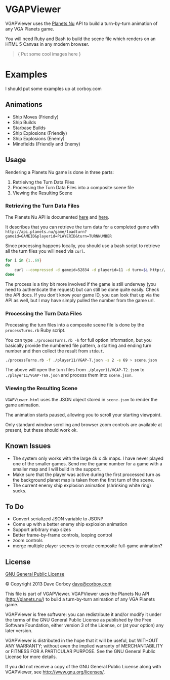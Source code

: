 # VGAPViewer

VGAPViewer uses the [Planets Nu](http://planets.nu/) API to build a turn-by-turn animation of any VGA Planets game.

You will need Ruby and Bash to build the scene file which renders on an HTML 5 Canvas in any modern browser.

> { Put some cool images here }

# Examples

I should put some examples up at corboy.com

## Animations

* Ship Moves (Friendly)
* Ship Builds
* Starbase Builds
* Ship Explosions (Friendly)
* Ship Explosions (Enemy)
* Minefields (Friendly and Enemy)

## Usage

Rendering a Planets Nu game is done in three parts:

1. Retrieivng the Turn Data Files
2. Processing the Turn Data Files
	into a composite scene file
3. Viewing the Resulting Scene

### Retrieving the Turn Data Files

The Planets Nu API is documented [here](http://vgaplanets.org/index.php/Planets.Nu_API) and [here](http://planets.nu/api-documentation).

It describes that you can retrieve the turn data for a completed game with `http://api.planets.nu/game/loadturn?gameid=GAMEID&playerid=PLAYERID&turn=TURNNUMBER`

Since processing happens locally, you should use a bash script to retrieve all the turn files you will need via `curl`.

``` bash
for i in {1..69}
do
	curl --compressed -d gameid=52834 -d playerid=11 -d turn=$i http://api.planets.nu/game/loadturn > ./player11/VGAP-T$i.json
done
```

The process is a tiny bit more involved if the game is still underway (you need to authenticate the request) but can still be done quite easily. Check the API docs.
If you don't know your game ID, you can look that up via the API as well, but I may have simply pulled the number from the game url.

### Processing the Turn Data Files

Processing the turn files into a composite scene file is done by the `processTurns.rb` Ruby script.

You can type `./processTurns.rb -h` for full option information, but you basically provide the numbered file pattern, a starting and ending turn number and then collect the result from `stdout`.

``` bash
./processTurns.rb -f ./player11/VGAP-T.json -s 2 -e 69 > scene.json
```	

The above will open the turn files from `./player11/VGAP-T2.json` to `./player11/VGAP-T69.json` and process them into `scene.json`.
### Viewing the Resulting Scene

`VGAPViewer.html` uses the JSON object stored in `scene.json` to render the game animation.

The animation starts paused, allowing you to scroll your starting viewpoint.

Only standard window scrolling and browser zoom controls are available at present, but these should work ok.

## Known Issues

* The system only works with the large 4k x 4k maps. I have never played one of the smaller games. Send me the game number for a game with a smaller map and I will build in the support.
* Make sure that the player was active during the first processed turn as the background planet map is taken from the first turn of the scene.
* The current enemy ship explosion animation (shrinking white ring) sucks.

## To Do

* Convert serialized JSON variable to JSONP
* Come up with a better enemy ship explosion animation
* Support arbitrary map sizes
* Better frame-by-frame controls, looping control
* zoom controls
* merge multiple player scenes to create composite full-game animation?

## License

[GNU General Public License](http://www.gnu.org/licenses/)

&copy; Copyright 2013 Dave Corboy <dave@corboy.com>

This file is part of VGAPViewer.
VGAPViewer uses the Planets Nu API (http://planets.nu/) to build a turn-by-turn
animation of any VGA Planets game.

VGAPViewer is free software: you can redistribute it and/or modify
it under the terms of the GNU General Public License as published by
the Free Software Foundation, either version 3 of the License, or
(at your option) any later version.

VGAPViewer is distributed in the hope that it will be useful,
but WITHOUT ANY WARRANTY; without even the implied warranty of
MERCHANTABILITY or FITNESS FOR A PARTICULAR PURPOSE.  See the
GNU General Public License for more details.

If you did not receive a copy of the GNU General Public License
along with VGAPViewer, see <http://www.gnu.org/licenses/>.